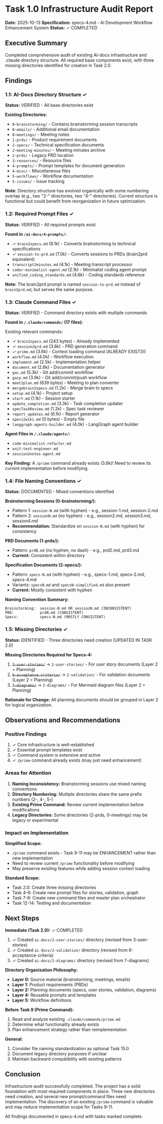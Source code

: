 # Task 1.0 Infrastructure Audit Report
**Date:** 2025-10-13
**Specification:** specs-4.md - AI Development Workflow Enhancement System
**Status:** ✓ COMPLETED

## Executive Summary

Completed comprehensive audit of existing AI-docs infrastructure and .claude directory structure. All required base components exist, with three missing directories identified for creation in Task 2.0.

## Findings

### 1.1: AI-Docs Directory Structure ✓

**Status:** VERIFIED - All base directories exist

**Existing Directories:**
- `0-brainstorming/` - Contains brainstorming session transcripts
- `0-emails/` - Additional email documentation
- `0-meetings/` - Meeting notes
- `1-prds/` - Product requirement documents
- `2-specs/` - Technical specification documents
- `2-meeting-minutes/` - Meeting minutes archive
- `2-prds/` - Legacy PRD location
- `3-resources/` - Resource files
- `4-prompts/` - Prompt templates for document generation
- `4-misc/` - Miscellaneous files
- `5-workflows/` - Workflow documentation
- `5-issues/` - Issue tracking

**Note:** Directory structure has evolved organically with some numbering overlap (e.g., two "2-" directories, two "4-" directories). Current structure is functional but could benefit from reorganization in future optimization.

### 1.2: Required Prompt Files ✓

**Status:** VERIFIED - All required prompts exist

**Found in `/ai-docs/4-prompts/`:**
- ✓ `brain2specs.md` (6.1k) - Converts brainstorming to technical specifications
- ✓ `session-to-prd.md` (7.0k) - Converts sessions to PRDs (brain2prd equivalent)
- `transcript2minutes.md` (4.1k) - Meeting transcript processor
- `coder-minimalist-agent.md` (2.1k) - Minimalist coding agent prompt
- `unified_coding_standards.md` (4.6k) - Coding standards reference

**Note:** The brain2prd prompt is named `session-to-prd.md` instead of `brain2prd.md`, but serves the same purpose.

### 1.3: Claude Command Files ✓

**Status:** VERIFIED - Command directory exists with multiple commands

**Found in `/.claude/commands/` (17 files):**

Existing relevant commands:
- ✓ `brain2specs.md` (243 bytes) - Already implemented
- ✓ `session2prd.md` (3.8k) - PRD generation command
- ✓ `prime.md` (3.6k) - Context loading command (ALREADY EXISTS!)
- `workflow.md` (4.0k) - Workflow execution
- `implement.md` (2.5k) - Implementation helper
- `document.md` (2.6k) - Documentation generator
- `gac.md` (5.3k) - Git add/commit workflow
- `gacp.md` (3.9k) - Git add/commit/push workflow
- `meet2plan.md` (639 bytes) - Meeting to plan converter
- `mergebrain2specs.md` (1.2k) - Merge brain to specs
- `setup.md` (4.1k) - Project setup
- `start.md` (1.1k) - Session starter
- `update_completion.md` (3.3k) - Task completion updater
- `specTaskReview.md` (1.2k) - Spec task reviewer
- `report_updates.md` (6.1k) - Report generator
- `specs2wiki.md` (0 bytes) - Empty file
- `langgraph-agents-builder.md` (4.0k) - LangGraph agent builder

**Agent Files in `/.claude/agents/`:**
- `code-minimalist-refactor.md`
- `unit-test-engineer.md`
- `session2notes-agent.md`

**Key Finding:** A `/prime` command already exists (3.6k)! Need to review its current implementation before modifying.

### 1.4: File Naming Conventions ✓

**Status:** DOCUMENTED - Mixed conventions identified

**Brainstorming Sessions (0-brainstorming/):**
- Pattern 1: `session-N.md` (with hyphen) - e.g., session-1.md, session-2.md
- Pattern 2: `sessionN.md` (no hyphen) - e.g., session2.md, session3.md, session4.md
- **Recommendation:** Standardize on `session-N.md` (with hyphen) for consistency

**PRD Documents (1-prds/):**
- Pattern: `prdN.md` (no hyphen, no dash) - e.g., prd2.md, prd3.md
- **Current:** Consistent within directory

**Specification Documents (2-specs/):**
- Pattern: `specs-N.md` (with hyphen) - e.g., specs-1.md, specs-2.md, specs-4.md
- Variants: `specsN.md` and `specsN-simplified.md` also present
- **Current:** Mostly consistent with hyphen

**Naming Convention Summary:**
```
Brainstorming:  session-N.md OR sessionN.md (INCONSISTENT)
PRD:            prdN.md (CONSISTENT)
Specs:          specs-N.md (MOSTLY CONSISTENT)
```

### 1.5: Missing Directories ✓

**Status:** IDENTIFIED - Three directories need creation (UPDATED IN TASK 2.0)

**Missing Directories Required for Specs-4:**
1. ~~`3-user-stories/`~~ → `2-user-stories/` - For user story documents (Layer 2 = Planning)
2. ~~`6-acceptance-criteria/`~~ → `2-validation/` - For validation documents (Layer 2 = Planning)
3. ~~`7-diagrams/`~~ → `2-diagrams/` - For Mermaid diagram files (Layer 2 = Planning)

**Rationale for Change:** All planning documents should be grouped in Layer 2 for logical organization.

## Observations and Recommendations

### Positive Findings
1. ✓ Core infrastructure is well-established
2. ✓ Essential prompt templates exist
3. ✓ Command system is extensive and active
4. ✓ `/prime` command already exists (may just need enhancement)

### Areas for Attention
1. **Naming Inconsistency:** Brainstorming sessions use mixed naming conventions
2. **Directory Numbering:** Multiple directories share the same prefix numbers (2-, 4-, 5-)
3. **Existing Prime Command:** Review current implementation before modifications
4. **Legacy Directories:** Some directories (2-prds, 0-meetings) may be legacy or experimental

### Impact on Implementation

**Simplified Scope:**
- `/prime` command exists - Task 9-11 may be ENHANCEMENT rather than new implementation
- Need to review current `/prime` functionality before modifying
- May preserve existing features while adding session context loading

**Standard Scope:**
- Task 2.0: Create three missing directories
- Task 4-6: Create new prompt files for stories, validation, graph
- Task 7-8: Create new command files and master plan orchestrator
- Task 12-14: Testing and documentation

## Next Steps

**Immediate (Task 2.0):** ✓ COMPLETED
1. ✓ Created `ai-docs/2-user-stories/` directory (revised from 3-user-stories)
2. ✓ Created `ai-docs/2-validation/` directory (revised from 6-acceptance-criteria)
3. ✓ Created `ai-docs/2-diagrams/` directory (revised from 7-diagrams)

**Directory Organization Philosophy:**
- **Layer 0:** Source material (brainstorming, meetings, emails)
- **Layer 1:** Product requirements (PRDs)
- **Layer 2:** Planning documents (specs, user stories, validation, diagrams)
- **Layer 4:** Reusable prompts and templates
- **Layer 5:** Workflow definitions

**Before Task 9 (Prime Command):**
1. Read and analyze existing `.claude/commands/prime.md`
2. Determine what functionality already exists
3. Plan enhancement strategy rather than reimplementation

**General:**
1. Consider file naming standardization as optional Task 15.0
2. Document legacy directory purposes if unclear
3. Maintain backward compatibility with existing patterns

## Conclusion

Infrastructure audit successfully completed. The project has a solid foundation with most required components in place. Three new directories need creation, and several new prompt/command files need implementation. The discovery of an existing `/prime` command is valuable and may reduce implementation scope for Tasks 9-11.

All findings documented in specs-4.md with tasks marked complete.
